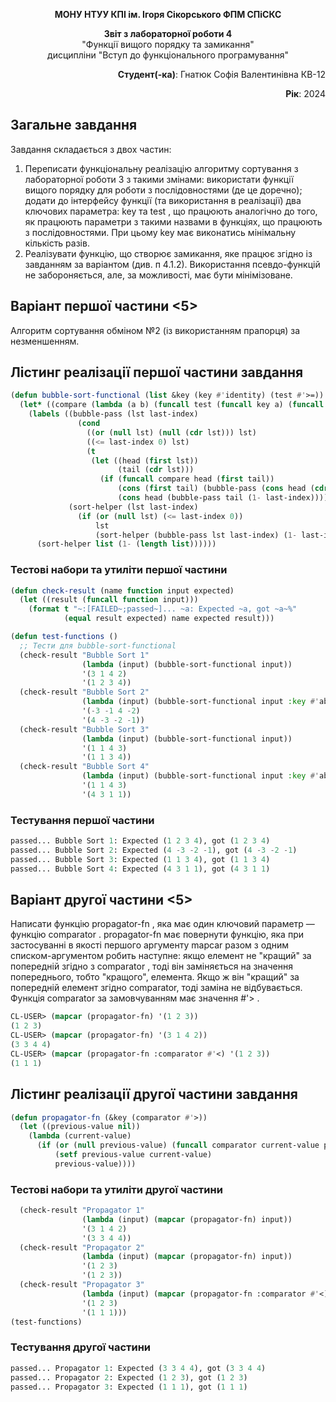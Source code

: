 <p align="center"><b>МОНУ НТУУ КПІ ім. Ігоря Сікорського ФПМ СПіСКС</b></p>
<p align="center">
<b>Звіт з лабораторної роботи 4</b><br/>
"Функції вищого порядку та замикання"<br/>
дисципліни "Вступ до функціонального програмування"
</p>
<p align="right"><b>Студент(-ка)</b>: Гнатюк Софія Валентинівна КВ-12</p>
<p align="right"><b>Рік</b>: 2024</p>

## Загальне завдання
Завдання складається з двох частин:
1. Переписати функціональну реалізацію алгоритму сортування з лабораторної роботи 3 з такими змінами: використати функції вищого порядку для роботи з послідовностями (де це доречно);
додати до інтерфейсу функції (та використання в реалізації) два ключових параметра: key та test , що працюють аналогічно до того, як працюють параметри з такими назвами в функціях, що працюють з послідовностями. При цьому key має виконатись мінімальну кількість разів.
2. Реалізувати функцію, що створює замикання, яке працює згідно із завданням за варіантом (див. п 4.1.2). Використання псевдо-функцій не забороняється, але, за можливості, має бути мінімізоване.
## Варіант першої частини <5>
Алгоритм сортування обміном №2 (із використанням прапорця) за незменшенням.
## Лістинг реалізації першої частини завдання
```lisp
(defun bubble-sort-functional (list &key (key #'identity) (test #'>=))
  (let* ((compare (lambda (a b) (funcall test (funcall key a) (funcall key b)))))
    (labels ((bubble-pass (lst last-index)
               (cond
                 ((or (null lst) (null (cdr lst))) lst)
                 ((<= last-index 0) lst)
                 (t
                  (let ((head (first lst))
                        (tail (cdr lst)))
                    (if (funcall compare head (first tail))
                        (cons (first tail) (bubble-pass (cons head (cdr tail)) (1- last-index)))
                        (cons head (bubble-pass tail (1- last-index))))))))
             (sort-helper (lst last-index)
               (if (or (null lst) (<= last-index 0))
                   lst
                   (sort-helper (bubble-pass lst last-index) (1- last-index)))))
      (sort-helper list (1- (length list))))))
```
### Тестові набори та утиліти першої частини
```lisp
(defun check-result (name function input expected)
  (let ((result (funcall function input)))
    (format t "~:[FAILED~;passed~]... ~a: Expected ~a, got ~a~%"
            (equal result expected) name expected result)))

(defun test-functions ()
  ;; Тести для bubble-sort-functional
  (check-result "Bubble Sort 1"
                (lambda (input) (bubble-sort-functional input))
                '(3 1 4 2)
                '(1 2 3 4))
  (check-result "Bubble Sort 2"
                (lambda (input) (bubble-sort-functional input :key #'abs :test #'<))
                '(-3 -1 4 -2)
                '(4 -3 -2 -1))
  (check-result "Bubble Sort 3"
                (lambda (input) (bubble-sort-functional input))
                '(1 1 4 3)
                '(1 1 3 4))
  (check-result "Bubble Sort 4"
                (lambda (input) (bubble-sort-functional input :key #'abs :test #'<))
                '(1 1 4 3)
                '(4 3 1 1))
```
### Тестування першої частини
```lisp
passed... Bubble Sort 1: Expected (1 2 3 4), got (1 2 3 4)
passed... Bubble Sort 2: Expected (4 -3 -2 -1), got (4 -3 -2 -1)
passed... Bubble Sort 3: Expected (1 1 3 4), got (1 1 3 4)
passed... Bubble Sort 4: Expected (4 3 1 1), got (4 3 1 1)
```
## Варіант другої частини <5>
Написати функцію propagator-fn , яка має один ключовий параметр — функцію comparator . propagator-fn має повернути функцію, яка при застосуванні в якості першого аргументу mapcar разом з одним списком-аргументом робить наступне: якщо елемент не "кращий" за попередній згідно з comparator , тоді він заміняється на значення попереднього, тобто "кращого", елемента. Якщо ж він "кращий" за попередній елемент згідно comparator, тоді заміна не відбувається. Функція comparator за замовчуванням має значення #'> .
```lisp
CL-USER> (mapcar (propagator-fn) '(1 2 3))
(1 2 3)
CL-USER> (mapcar (propagator-fn) '(3 1 4 2))
(3 3 4 4)
CL-USER> (mapcar (propagator-fn :comparator #'<) '(1 2 3))
(1 1 1)
```
## Лістинг реалізації другої частини завдання
```lisp
(defun propagator-fn (&key (comparator #'>))
  (let ((previous-value nil))
    (lambda (current-value)
      (if (or (null previous-value) (funcall comparator current-value previous-value))
          (setf previous-value current-value)
          previous-value))))
```
### Тестові набори та утиліти другої частини
```lisp
  (check-result "Propagator 1"
                (lambda (input) (mapcar (propagator-fn) input))
                '(3 1 4 2)
                '(3 3 4 4))
  (check-result "Propagator 2"
                (lambda (input) (mapcar (propagator-fn) input))
                '(1 2 3)
                '(1 2 3))
  (check-result "Propagator 3"
                (lambda (input) (mapcar (propagator-fn :comparator #'<) input))
                '(1 2 3)
                '(1 1 1)))
(test-functions)
```
### Тестування другої частини
```lisp
passed... Propagator 1: Expected (3 3 4 4), got (3 3 4 4)
passed... Propagator 2: Expected (1 2 3), got (1 2 3)
passed... Propagator 3: Expected (1 1 1), got (1 1 1)
```
